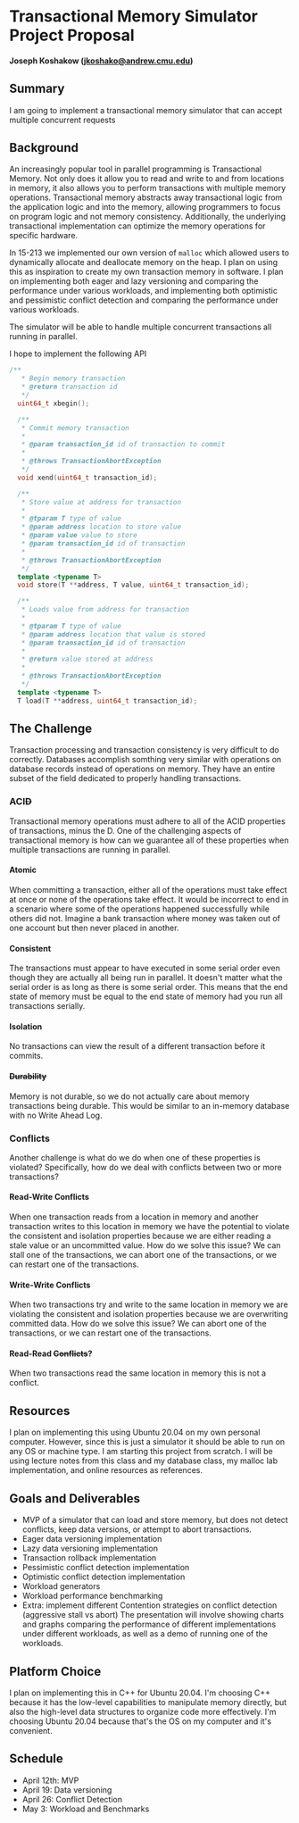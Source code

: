 # Transactional Memory Simulator Project Proposal

#### Joseph Koshakow (jkoshako@andrew.cmu.edu)

## Summary
I am going to implement a transactional memory simulator that can accept multiple concurrent requests

## Background
An increasingly popular tool in parallel programming is Transactional Memory. Not only does it allow you to read and write to and from locations in memory, it also allows you to perform transactions with multiple memory operations. Transactional memory abstracts away transactional logic from the application logic and into the memory, allowing programmers to focus on program logic and not memory consistency. Additionally, the underlying transactional implementation can optimize the memory operations for specific hardware.

In 15-213 we implemented our own version of `malloc` which allowed users to dynamically allocate and deallocate memory on the heap. I plan on using this as inspiration to create my own transaction memory in software. I plan on implementing both eager and lazy versioning and comparing the performance under various workloads, and implementing both optimistic and pessimistic conflict detection and comparing the performance under various workloads.

The simulator will be able to handle multiple concurrent transactions all running in parallel.

I hope to implement the following API
```C++
/**
   * Begin memory transaction
   * @return transaction id
   */
  uint64_t xbegin();

  /**
   * Commit memory transaction
   *
   * @param transaction_id id of transaction to commit
   *
   * @throws TransactionAbortException
   */
  void xend(uint64_t transaction_id);

  /**
   * Store value at address for transaction
   *
   * @tparam T type of value
   * @param address location to store value
   * @param value value to store
   * @param transaction_id id of transaction
   *
   * @throws TransactionAbortException
   */
  template <typename T>
  void store(T **address, T value, uint64_t transaction_id);

  /**
   * Loads value from address for transaction
   *
   * @tparam T type of value
   * @param address location that value is stored
   * @param transaction_id id of transaction
   *
   * @return value stored at address
   *
   * @throws TransactionAbortException
   */
  template <typename T>
  T load(T **address, uint64_t transaction_id);
```

## The Challenge
Transaction processing and transaction consistency is very difficult to do correctly. Databases accomplish somthing very similar with operations on database records instead of operations on memory. They have an entire subset of the field dedicated to properly handling transactions.

### ACI~~D~~
Transactional memory operations must adhere to all of the ACID properties of transactions, minus the D. One of the challenging aspects of transactional memory is how can we guarantee all of these properties when multiple transactions are running in parallel.

#### Atomic
When committing a transaction, either all of the operations must take effect at once or none of the operations take effect. It would be incorrect to end in a scenario where some of the operations happened successfully while others did not. Imagine a bank transaction where money was taken out of one account but then never placed in another.

#### Consistent
The transactions must appear to have executed in some serial order even though they are actually all being run in parallel. It doesn't matter what the serial order is as long as there is some serial order. This means that the end state of memory must be equal to the end state of memory had you run all transactions serially.

#### Isolation
No transactions can view the result of a different transaction before it commits.

#### ~~Durability~~
Memory is not durable, so we do not actually care about memory transactions being durable. This would be similar to an in-memory database with no Write Ahead Log.

### Conflicts
Another challenge is what do we do when one of these properties is violated? Specifically, how do we deal with conflicts between two or more transactions?

#### Read-Write Conflicts
When one transaction reads from a location in memory and another transaction writes to this location in memory we have the potential to violate the consistent and isolation properties because we are either reading a stale value or an uncommitted value. How do we solve this issue? We can stall one of the transactions, we can abort one of the transactions, or we can restart one of the transactions.  

#### Write-Write Conflicts
When two transactions try and write to the same location in memory we are violating the consistent and isolation properties because we are overwriting committed data. How do we solve this issue? We can abort one of the transactions, or we can restart one of the transactions.  

#### Read-Read ~~Conflicts~~?
When two transactions read the same location in memory this is not a conflict.


## Resources
I plan on implementing this using Ubuntu 20.04 on my own personal computer. However, since this is just a simulator it should be able to run on any OS or machine type. I am starting this project from scratch. I will be using lecture notes from this class and my database class, my malloc lab implementation, and online resources as references.

## Goals and Deliverables
- MVP of a simulator that can load and store memory, but does not detect conflicts, keep data versions, or attempt to abort transactions.
- Eager data versioning implementation
- Lazy data versioning implementation
- Transaction rollback implementation
- Pessimistic conflict detection implementation
- Optimistic conflict detection implementation
- Workload generators
- Workload performance benchmarking
- Extra: implement different Contention strategies on conflict detection (aggressive stall vs abort)
The presentation will involve showing charts and graphs comparing the performance of different implementations under different workloads, as well as a demo of running one of the workloads.

## Platform Choice
I plan on implementing this in C++ for Ubuntu 20.04. I'm choosing C++ because it has the low-level capabilities to manipulate memory directly, but also the high-level data structures to organize code more effectively. I'm choosing Ubuntu 20.04 because that's the OS on my computer and it's convenient.

## Schedule
- April 12th: MVP
- April 19: Data versioning
- April 26: Conflict Detection
- May 3: Workload and Benchmarks

